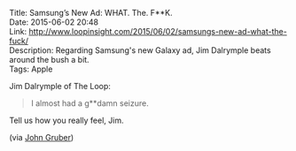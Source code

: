 Title: Samsung’s New Ad: WHAT. The. F**K.  
Date: 2015-06-02 20:48  
Link: http://www.loopinsight.com/2015/06/02/samsungs-new-ad-what-the-fuck/  
Description: Regarding Samsung's new Galaxy ad, Jim Dalrymple beats around the bush a bit.  
Tags: Apple  

Jim Dalrymple of The Loop:

> I almost had a g**damn seizure.

Tell us how you really feel, Jim.

(via [John Gruber][1])

[1]: https://twitter.com/gruber/status/605915951561768960 "Link to Gruber's tweet"